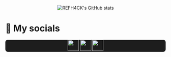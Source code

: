 <div align="center">

  ![REFH4CK's GitHub stats](https://github-readme-stats.vercel.app/api?username=REFH4CK&show_icons=true&locale=es&theme=dark#gh-dark-mode-only)

</div>

<h1>📩 My socials</h1>
<div align="center" style="margin: 8px 0px 8px 0px; background-color: #1D1D1D; border-radius: 8px;">
  <a href="https://x.com/AndresEHR29" align="center">
    <img src="https://svgl.app/library/x_dark.svg" alt="" width="35">
  </a>
  <a href="https://www.instagram.com/r3fh4ck.dev/" align="center">
    <img src="https://svgl.app/library/instagram_dark.svg" alt="" width="35">
  </a>  
  <a href="https://www.linkedin.com/in/andresehr29/" align="center">
    <img src="https://svgl.app/library/linkedin.svg" alt="" width="35">
  </a>  
</div>